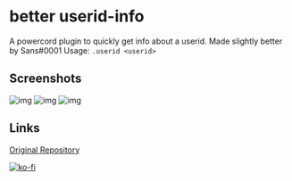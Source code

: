 # better userid-info
A powercord plugin to quickly get info about a userid. Made slightly better by Sans#0001
Usage: `.userid <userid>`

## Screenshots

![img](https://media.discordapp.net/attachments/907021225174380567/943283632347435138/unknown.png)
![img](https://media.discordapp.net/attachments/907021225174380567/943283716925558804/unknown.png)
![img](https://media.discordapp.net/attachments/907021225174380567/943283759178989628/unknown.png)

## Links
[Original Repository](https://github.com/webtax-gh/userid-info)

[![ko-fi](https://ko-fi.com/img/githubbutton_sm.svg)](https://ko-fi.com/J3J86TPYG)